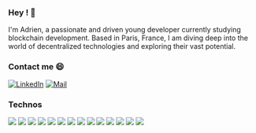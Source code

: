 ### Hey ! :wave:
I'm Adrien, a passionate and driven young developer currently studying blockchain development. Based in Paris, France, I am diving deep into the world of decentralized technologies and exploring their vast potential.

### Contact me 😄
[![LinkedIn](https://img.shields.io/badge/LinkedIn-0077B5?style=for-the-badge&logo=linkedin&logoColor=white)](https://www.linkedin.com/in/adrien-desclaux/) [![Mail](https://img.shields.io/badge/Microsoft_Outlook-0078D4?style=for-the-badge&logo=microsoft-outlook&logoColor=white)](mailto:adrien.desclaux@outlook.fr)

### Technos 
<img src="https://img.shields.io/badge/React-20232A?style=for-the-badge&logo=react&logoColor=61DAFB">  <img src="https://img.shields.io/badge/Next-black?style=for-the-badge&logo=next.js&logoColor=white">   <img src="https://img.shields.io/badge/Node%20js-339933?style=for-the-badge&logo=nodedotjs&logoColor=white">  <img src="https://img.shields.io/badge/Bun-%23000000.svg?style=for-the-badge&logo=bun&logoColor=white">    <img src="https://img.shields.io/badge/Redux-593D88?style=for-the-badge&logo=redux&logoColor=white">  <img src="https://img.shields.io/badge/JavaScript-323330?style=for-the-badge&logo=javascript&logoColor=F7DF1E">  <img src="https://img.shields.io/badge/TypeScript-007ACC?style=for-the-badge&logo=typescript&logoColor=white">  <img src="https://img.shields.io/badge/PostgreSQL-316192?style=for-the-badge&logo=postgresql&logoColor=white">  <img src="https://img.shields.io/badge/HTML5-E34F26?style=for-the-badge&logo=html5&logoColor=white">  <img src="https://img.shields.io/badge/CSS3-1572B6?style=for-the-badge&logo=css3&logoColor=white">  <img src="https://img.shields.io/badge/Sequelize-52B0E7?style=for-the-badge&logo=Sequelize&logoColor=white">  <img src="https://img.shields.io/badge/MongoDB-%234ea94b.svg?style=for-the-badge&logo=mongodb&logoColor=white">  <img src="https://img.shields.io/badge/figma-%23F24E1E.svg?style=for-the-badge&logo=figma&logoColor=white">  <img src="https://img.shields.io/badge/threejs-black?style=for-the-badge&logo=three.js&logoColor=white">
